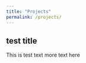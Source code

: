 ```yaml
---
title: "Projects"
permalink: /projects/
---
```


test title
------
This is test text more text here
